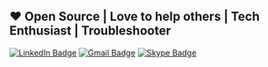 ## ❤ Open Source | Love to help others | Tech Enthusiast | Troubleshooter

[![LinkedIn Badge](https://img.shields.io/badge/-Bhoomin%20Naik-blue?style=flat&logo=Linkedin&logoColor=white&link=https://www.linkedin.com/in/bhoomin-naik/)](https://www.linkedin.com/in/bhoomin-naik/)
[![Gmail Badge](https://img.shields.io/badge/-bhoominn@gmail.com-c14438?style=flat&logo=Gmail&logoColor=white&link=mailto:bhoominn@gmail.com)](mailto:bhoominn@gmail.com)
[![Skype Badge](https://img.shields.io/badge/-bhoominnaik-blue?style=flat&logo=Skype&logoColor=white)](skype:bhoominnaik?chat)
